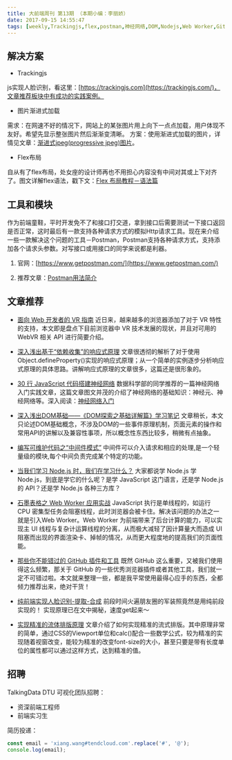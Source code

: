 ```yaml
---
title: 大前端周刊 第13期 （本期小编：李丽娇）
date: 2017-09-15 14:55:47
tags: [weekly,Trackingjs,flex,postman,神经网络,DOM,Nodejs,Web Worker,GitHub插件,人脸识别,流体排版]
---
```

## 解决方案

* Trackingjs

js实现人脸识别，看这里：[https://trackingjs.com](https://trackingjs.com/)，文章推荐板块中有成功的实践案例。

* 图片渐进式加载

需求：在网速不好的情况下，网站上的某张图片用上向下一点点加载，用户体现不友好。希望先显示整张图片然后渐渐变清晰。
方案：使用渐进式加载的图片，详情见文章：[渐进式jpeg(progressive jpeg)图片](http://www.zhangxinxu.com/wordpress/2013/01/progressive-jpeg-image-and-so-on/)。


* Flex布局

自从有了flex布局，处女座的设计师再也不用担心内容没有中间对其或上下对齐了。图文详解flex语法，戳下文：[Flex 布局教程－语法篇](http://www.ruanyifeng.com/blog/2015/07/flex-grammar.html)

## 工具和模块

作为前端童鞋，平时开发免不了和接口打交道，拿到接口后需要测试一下接口返回是否正常，这时最后有一款支持各种请求方式的模拟Http请求工具。现在来介绍一些一款解决这个问题的工具－Postman，Postman支持各种请求方式，支持添加各个请求头参数。对写接口或用接口的同学来说都是利器。

1. 官网：[https://www.getpostman.com/](https://www.getpostman.com/)

2. 推荐文章：[Postman用法简介](http://blog.csdn.net/flowerspring/article/details/52774399)


## 文章推荐

- [面向 Web 开发者的 VR 指南](https://www.smashingmagazine.com/2017/09/guide-virtual-reality-web-developers/?utm_source=frontendfocus&utm_medium=email)
  近日来，越来越多的浏览器添加了对于 VR 特性的支持，本文即是盘点下目前浏览器中 VR 技术发展的现状，并且对可用的 WebVR 相关 API 进行简要介绍。

- [深入浅出基于“依赖收集”的响应式原理](https://segmentfault.com/a/1190000011153487)
  文章很透彻的解析了对于使用Object.defineProperty()实现的响应式原理；从一个简单的实例逐步分析响应式原理的具体思路。讲解响应式原理的文章很多，这篇还是很形象的。

- [30 行 JavaScript 代码搭建神经网络](https://zhuanlan.zhihu.com/p/28653993)
  数据科学部的同学推荐的一篇神经网络入门实践文章，这篇文章图文并茂的介绍了神经网络的基础知识：神经元、神经网络等。深入阅读：[神经网络入门](http://www.ruanyifeng.com/blog/2017/07/neural-network.html)

- [深入浅出DOM基础——《DOM探索之基础详解篇》学习笔记](https://github.com/jawil/blog/issues/9)
  文章稍长，本文只论述DOM基础概念，不涉及DOM的一些事件原理机制，页面元素的操作和常用API的讲解以及兼容性事项，所以概念性东西比较多，稍微有点抽象。

- [编写可维护代码之“中间件模式”](https://zhuanlan.zhihu.com/p/26063036)
  中间件可以介入请求和相应的处理,是一个轻量级的模块,每个中间负责完成某个特定的功能。

- [当我们学习 Node.js 时，我们在学习什么？](http://mp.weixin.qq.com/s?__biz=MzIyMjYyMzg3MA==&mid=2247484289&idx=1&sn=9e7f6c0c5e6707c8b3d0a73b36bc00c1&chksm=e82be290df5c6b86e2be66f2eea6ee88be1449c3b40d8ebf40932798f95e651fbaf49ca698d0&mpshare=1&scene=1&srcid=0727KaC7tg9V5Sa1mhiVeInx#rd)
  大家都说学 Node.js 学 Node.js，到底是学它的什么呢？是学 JavaScript 这门语言，还是学 Node.js 的 API？还是学 Node.js 各种三方库？

- [石墨表格之 Web Worker 应用实战](https://zhuanlan.zhihu.com/p/29165800)
  JavaScript 执行是单线程的，如运行 CPU 密集型任务会阻塞线程，此时浏览器会被卡住。解决该问题的办法之一就是引入Web Worker。Web Worker 为前端带来了后台计算的能力，可以实现主 UI 线程与复杂计运算线程的分离，从而极大减轻了因计算量大而造成 UI 阻塞而出现的界面渲染卡、掉帧的情况，从而更大程度地的提高我们的页面性能。

- [那些你不能错过的 GitHub 插件和工具](https://juejin.im/post/59ade28051882538fd72fa2c)
  既然 GitHub 这么重要，又被我们使用得这么频繁，那关于 GitHub 的一些优秀浏览器插件或者其他工具，我们就一定不可错过啦。本文就来整理一些，都是我平常使用最得心应手的东西，全都倾力推荐出来，绝对干货！

- [纯前端实现人脸识别-提取-合成](http://refined-x.com/2017/09/06/%E7%BA%AF%E5%89%8D%E7%AB%AF%E5%AE%9E%E7%8E%B0%E4%BA%BA%E8%84%B8%E8%AF%86%E5%88%AB-%E6%8F%90%E5%8F%96-%E5%90%88%E6%88%90/)
  前段时间火遍朋友圈的军装照竟然是用纯前段实现的！
  实现原理已在文中揭秘，速度get起来～

- [实现精准的流体排版原理](http://www.w3cplus.com/css/css-polyfluidsizing-using-calc-vw-breakpoints-and-linear-equations.html)
  文章介绍了如何实现精准的流式排版。其中原理非常的简单，通过CSS的Viewport单位和calc()配合一些数学公式，较为精准的实现随着视窗改变，能较为精准的改变font-size的大小，甚至只要是带有长度单位的属性都可以通过这样方式，达到精准的值。


## 招聘
TalkingData DTU 可视化团队招聘：
* 资深前端工程师
* 前端实习生

简历投递：
``` javascript
const email = 'xiang.wang#tendcloud.com'.replace('#', '@');
console.log(email);
```
